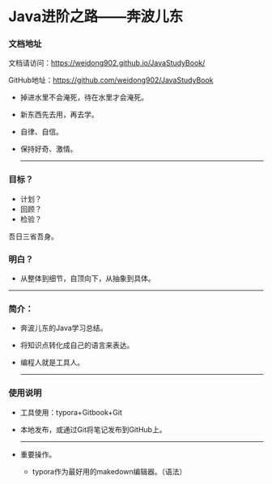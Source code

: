 #  Java进阶之路——奔波儿东

### 文档地址

文档请访问：https://weidong902.github.io/JavaStudyBook/

GitHub地址：https://github.com/weidong902/JavaStudyBook



* 掉进水里不会淹死，待在水里才会淹死。

* 新东西先去用，再去学。

* 自律、自信。

* 保持好奇、激情。

  ***


### 目标？

* 计划？
* 回顾？
* 检验？

吾日三省吾身。

### 明白？

* 从整体到细节，自顶向下，从抽象到具体。

***

### 简介：

* 奔波儿东的Java学习总结。

* 将知识点转化成自己的语言来表达。

* 编程人就是工具人。

  ***

### 使用说明

* 工具使用：typora+Gitbook+Git

* 本地发布，或通过Git将笔记发布到GitHub上。

  ***

* 重要操作。

  * typora作为最好用的makedown编辑器。（语法）

    







